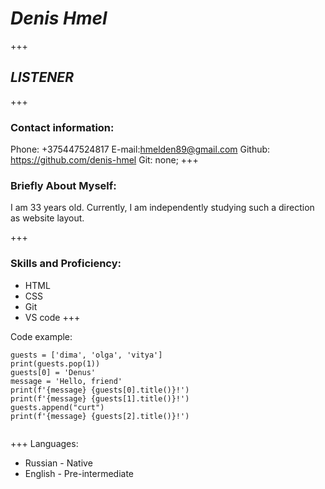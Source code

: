# *Denis Hmel*
+++
## *LISTENER*
+++
### Contact information:

Phone: +375447524817
E-mail:hmelden89@gmail.com
Github: https://github.com/denis-hmel
Git: none;
+++

### Briefly About Myself:

I am 33 years old. Currently, I am independently studying such a direction as website layout.

+++
### Skills and Proficiency:
* HTML
* CSS
* Git
* VS code
+++

Code example:

```
guests = ['dima', 'olga', 'vitya']
print(guests.pop(1))
guests[0] = 'Denus'
message = 'Hello, friend'
print(f'{message} {guests[0].title()}!')
print(f'{message} {guests[1].title()}!')
guests.append("curt")
print(f'{message} {guests[2].title()}!')


```
+++
Languages:
* Russian - Native
* English - Pre-intermediate
